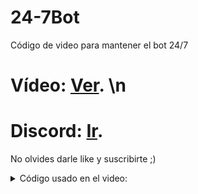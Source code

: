 # 24-7Bot
Código de video para mantener el bot 24/7

# Vídeo: [Ver](https://video.com). \n
# Discord: [Ir](https://dsc.gg/tecnobros).

No olvides darle like y suscribirte ;)


<details><summary>Código usado en el video:</summary>
<p>

#### Código:

````js
const express = require('express')
const server = express();
 
server.all('/', (req, res) => {
    res.send('Bot 24/7);
});
  
server.listen(3000, () => {
    console.log('Servidor Listo.');
 });
